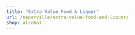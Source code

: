 ```yaml
---
title: "Extra Value Food & Liquor"
url: /naperville/extra-value-food-and-liquor/
shop: alcohol
---
```

